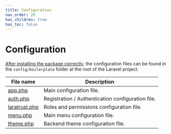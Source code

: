 ```yaml
---
title: Configuration
nav_order: 20
has_children: true
has_toc: false
---
```


# Configuration

[After installing the package correctly](/installation), the configuration files can be found in the `config/boilerplate` folder at the 
root of the Laravel project.

| File name | Description |
| --- | --- |
| [app.php](/configuration/app) | Main configuration file. |
| [auth.php](/configuration/auth) | Registration / Authentication configuration file. |
| [laratrust.php](/configuration/laratrust) | Roles and permissions configuration file. |
| [menu.php](/configuration/menu) | Main menu configuration file. |
| [theme.php](/configuration/theme) | Backend theme configuration file. |

